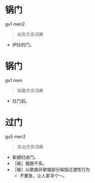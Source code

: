 # 锅门
gu1 men2
> 如东方言词典
- 炉灶的门。

# 锅门
gu1 men
> 如皋方言词典
- 灶门前。

# 过门
gu5 men2
> 东台方言词典
- 新媳妇进门。
- ［喻］摆脱干系。
- ［喻］以歌曲非歌唱部分喻指过渡性行为
  - 不要急，让人家寻个～。
